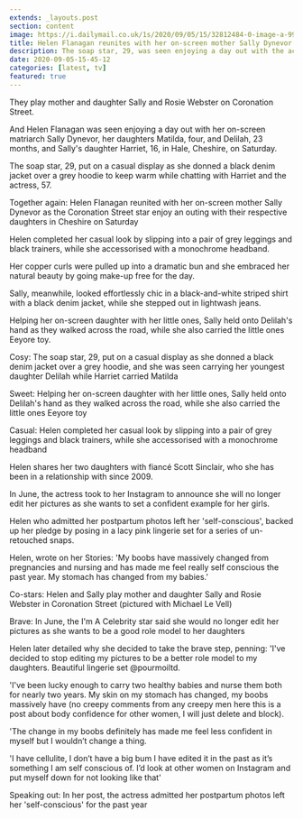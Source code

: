 ```yaml
---
extends: _layouts.post
section: content
image: https://i.dailymail.co.uk/1s/2020/09/05/15/32812484-0-image-a-99_1599316031304.jpg 
title: Helen Flanagan reunites with her on-screen mother Sally Dynevor while out with their daughters 
description: The soap star, 29, was seen enjoying a day out with the actress, 57, her daughters Matilda, four, and Delilah, 23 months, and Sallys daughter Harriet, 16, in Hale, Cheshire, on Saturday. 
date: 2020-09-05-15-45-12 
categories: [latest, tv] 
featured: true 
--- 
```

They play mother and daughter Sally and Rosie Webster on Coronation Street.

And Helen Flanagan was seen enjoying a day out with her on-screen matriarch Sally Dynevor, her daughters Matilda, four, and Delilah, 23 months, and Sally's daughter Harriet, 16, in Hale, Cheshire, on Saturday.

The soap star, 29, put on a casual display as she donned a black denim jacket over a grey hoodie to keep warm while chatting with Harriet and the actress, 57.

Together again: Helen Flanagan reunited with her on-screen mother Sally Dynevor as the Coronation Street star enjoy an outing with their respective daughters in Cheshire on Saturday

Helen completed her casual look by slipping into a pair of grey leggings and black trainers, while she accessorised with a monochrome headband.

Her copper curls were pulled up into a dramatic bun and she embraced her natural beauty by going make-up free for the day. 

Sally, meanwhile, looked effortlessly chic in a black-and-white striped shirt with a black denim jacket, while she stepped out in lightwash jeans.

Helping her on-screen daughter with her little ones, Sally held onto Delilah's hand as they walked across the road, while she also carried the little ones Eeyore toy. 

Cosy: The soap star, 29, put on a casual display as she donned a black denim jacket over a grey hoodie, and she was seen carrying her youngest daughter Delilah while Harriet carried Matilda

Sweet: Helping her on-screen daughter with her little ones, Sally held onto Delilah's hand as they walked across the road, while she also carried the little ones Eeyore toy

Casual: Helen completed her casual look by slipping into a pair of grey leggings and black trainers, while she accessorised with a monochrome headband

Helen shares her two daughters with fiancé Scott Sinclair, who she has been in a relationship with since 2009.

In June, the actress took to her Instagram to announce she will no longer edit her pictures as she wants to set a confident example for her girls.

Helen who admitted her postpartum photos left her 'self-conscious', backed up her pledge by posing in a lacy pink lingerie set for a series of un-retouched snaps. 

Helen, wrote on her Stories: 'My boobs have massively changed from pregnancies and nursing and has made me feel really self conscious the past year. My stomach has changed from my babies.' 

Co-stars: Helen and Sally play mother and daughter Sally and Rosie Webster in Coronation Street (pictured with Michael Le Vell)

Brave: In June, the I'm A Celebrity star said she would no longer edit her pictures as she wants to be a good role model to her daughters

Helen later detailed why she decided to take the brave step, penning: 'I've decided to stop editing my pictures to be a better role model to my daughters. Beautiful lingerie set @pourmoiltd.

'I've been lucky enough to carry two healthy babies and nurse them both for nearly two years. My skin on my stomach has changed, my boobs massively have (no creepy comments from any creepy men here this is a post about body confidence for other women, I will just delete and block). 

'The change in my boobs definitely has made me feel less confident in myself but I wouldn’t change a thing.

'I have cellulite, I don’t have a big bum I have edited it in the past as it’s something I am self conscious of. I’d look at other women on Instagram and put myself down for not looking like that' 

Speaking out: In her post, the actress admitted her postpartum photos left her 'self-conscious' for the past year

